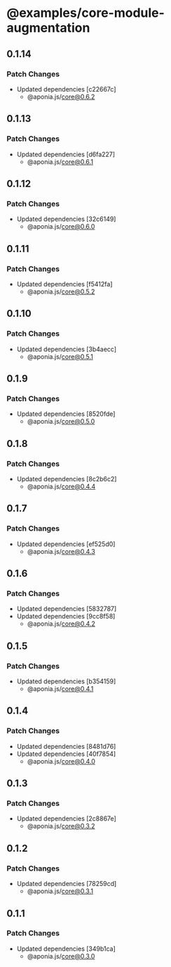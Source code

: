 # @examples/core-module-augmentation

## 0.1.14

### Patch Changes

- Updated dependencies [c22667c]
  - @aponia.js/core@0.6.2

## 0.1.13

### Patch Changes

- Updated dependencies [d6fa227]
  - @aponia.js/core@0.6.1

## 0.1.12

### Patch Changes

- Updated dependencies [32c6149]
  - @aponia.js/core@0.6.0

## 0.1.11

### Patch Changes

- Updated dependencies [f5412fa]
  - @aponia.js/core@0.5.2

## 0.1.10

### Patch Changes

- Updated dependencies [3b4aecc]
  - @aponia.js/core@0.5.1

## 0.1.9

### Patch Changes

- Updated dependencies [8520fde]
  - @aponia.js/core@0.5.0

## 0.1.8

### Patch Changes

- Updated dependencies [8c2b6c2]
  - @aponia.js/core@0.4.4

## 0.1.7

### Patch Changes

- Updated dependencies [ef525d0]
  - @aponia.js/core@0.4.3

## 0.1.6

### Patch Changes

- Updated dependencies [5832787]
- Updated dependencies [9cc8f58]
  - @aponia.js/core@0.4.2

## 0.1.5

### Patch Changes

- Updated dependencies [b354159]
  - @aponia.js/core@0.4.1

## 0.1.4

### Patch Changes

- Updated dependencies [8481d76]
- Updated dependencies [40f7854]
  - @aponia.js/core@0.4.0

## 0.1.3

### Patch Changes

- Updated dependencies [2c8867e]
  - @aponia.js/core@0.3.2

## 0.1.2

### Patch Changes

- Updated dependencies [78259cd]
  - @aponia.js/core@0.3.1

## 0.1.1

### Patch Changes

- Updated dependencies [349b1ca]
  - @aponia.js/core@0.3.0
